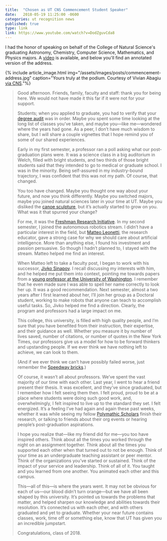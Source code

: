 ```yaml
---
title:  "Chosen as UT CNS Commencement Student Speaker"
date:   2018-05-19 11:25:00 -0600
categories: ut recognition news
published: true
type: link
link: https://www.youtube.com/watch?v=DodZguvCda8
---
```


I had the honor of speaking on behalf of the College of Natural Science's graduating Astronomy, Chemistry, Computer Science, Mathematics, and Physics majors. A [video](https://www.youtube.com/watch?v=DodZguvCda8) is available, and below you'll find an annotated version of the address.

{% include article_image.html img="/assets/images/posts/commencement-address.jpg"
    caption="Yours truly at the podium. Courtesy of Vivian Abagiu [via CNS](https://www.flickr.com/photos/utcns/42434614511/)."%}

>Good afternoon. Friends, family, faculty and staff: thank you for being here. We would not have made it this far if it were not for your support.
>
> Students; when you applied to graduate, you had to verify that your [degree audit](https://registrar.utexas.edu/students/degrees/ida) was in order. Maybe you spent some time looking at the long list of classes you’ve taken, and maybe you—like me—wondered where the years had gone. As a peer, I don’t have much wisdom to share, but I will share a couple vignettes that I hope remind you of some of our shared experiences.
>
>Early in my first semester, a professor ran a poll asking what our post-graduation plans were. It was a science class in a big  auditorium in Welch, filled with bright students, and two thirds of those bright students said that they intended to go to medical or graduate school. I was in the minority. Being self-assured in my industry-bound trajectory, I was confident that this was not my path. Of course, that changed.
>
>You too have changed. Maybe you thought one way about your future, and now you think differently. Maybe you switched majors, maybe you joined natural sciences later in your time at UT. Maybe you disliked the [canoe sculpture](https://landmarks.utexas.edu/artwork/monochrome-austin), but it’s actually started to grow on you. What was it that spurred your change?
>
>For me, it was the [Freshman Research Initiative](https://cns.utexas.edu/fri). In my second semester, I joined the autonomous robotics stream. I didn’t have a particular interest in the field, but [Matteo Leonetti](https://www.cs.utexas.edu/~matteo/), the research educator, gave a strong case for why we should care about artificial intelligence. More than anything else, I found his investment and passion persuasive. So though I hadn’t planned to, I stayed with the stream. Matteo helped me find an interest.
>
>When Matteo left to take a faculty post, I began to work with his successor, [Jivko Sinapov](http://www.cs.utexas.edu/~jsinapov/). I recall discussing my interests with him, and he helped me put them into context, pointing me towards papers from a [young professor at the University of Washington](https://homes.cs.washington.edu/~mcakmak/). I remember that he even made sure I was able to spell her name correctly to look her up. It was a good recommendation. Next semester, almost a two years after I first learned about her, I’ll join her group as a Doctoral student, working to make robots that anyone can teach to accomplish useful tasks. So, Jivko helped me find a direction. Clearly, the program and professors had a large impact on me.
>
>This college, this university, is filled with high quality people, and I’m sure that you have benefited from their instruction, their expertise, and their guidance as well. Whether you measure it by number of lives saved, number of citations, or number of quotes in the New York Times, our professors give us a model for how to be forward thinkers and upstanding people. If we ever think we have nothing left to achieve, we can look to them.
>
>(And if we ever think we can’t have possibly failed worse, just remember the [Speedway bricks](http://www.dailytexanonline.com/2017/10/18/speedway-mall-project-to-be-almost-entirely-redone-due-to-faulty-bricks).)
>
>Of course, it wasn’t all about professors. We’ve spent the vast majority of our time with each other. Last year, I went to hear a friend present their thesis. It was excellent, and they’ve since graduated, but I remember how I felt seeing them then. I felt proud, proud to be at a place where students were doing such good work, and, overwhelmingly, I felt inspired to live up to the standard they set. I felt energized. It’s a feeling I’ve had again and again these past weeks, whether it was while seeing my fellow [Polymathic Scholars](https://cns.utexas.edu/honors/honors-programs-center/polymathic) finish their research, or talking to friends about their org events or hearing people’s post-graduation aspirations.
>
>I hope you realize that—like my friend did for me—you too have inspired others. Think about all the times you worked through the night on an assignment together. Think about all the times you supported each other when that turned out to not be enough. Think of your time as an undergraduate teaching assistant or peer mentor. Think of the organizations you’ve started or sustained. Think of the impact of your service and leadership. Think of all of it. You taught and you learned from one another. You animated each other and this campus.
>
>This—all of this—is where the years went. It may not be obvious for each of us—our blood didn’t turn orange—but we have all been shaped by this university. It’s pointed us towards the problems that matter, and helped sharpen our knowledge and abilities towards their resolution. It’s connected us with each other, and with others graduated and yet to graduate. Whether your near future contains classes, work, time off or something else, know that UT has given you an incredible jumpstart.
>
>Congratulations, class of 2018.
